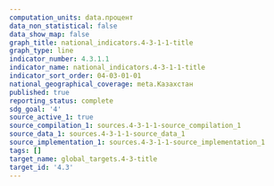 ```yaml
---
computation_units: data.процент
data_non_statistical: false
data_show_map: false
graph_title: national_indicators.4-3-1-1-title
graph_type: line
indicator_number: 4.3.1.1
indicator_name: national_indicators.4-3-1-1-title
indicator_sort_order: 04-03-01-01
national_geographical_coverage: meta.Казахстан
published: true
reporting_status: complete
sdg_goal: '4'
source_active_1: true
source_compilation_1: sources.4-3-1-1-source_compilation_1
source_data_1: sources.4-3-1-1-source_data_1
source_implementation_1: sources.4-3-1-1-source_implementation_1
tags: []
target_name: global_targets.4-3-title
target_id: '4.3'
---
```

